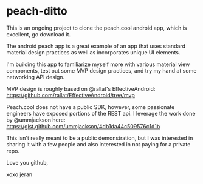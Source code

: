 # peach-ditto
This is an ongoing project to clone the peach.cool android app, which is
excellent, go download it.

The android peach app is a great example of an app that uses standard
material design practices as well as incorporates unique UI elements.

I'm building this app to familiarize myself more with various material
view components, test out some MVP design practices, and try my hand at
some networking API design.

MVP design is roughly based on @rallat's EffectiveAndroid:
https://github.com/rallat/EffectiveAndroid/tree/mvp

Peach.cool does not have a public SDK, however, some passionate
engineers have exposed portions of the REST api. I leverage the work
done by @ummjackson here:
https://gist.github.com/ummjackson/4db1da44c509576c1d1b

This isn't really meant to be a public demonstration, but I was
interested in sharing it with a few people and also interested in not
paying for a private repo.

Love you github,

xoxo jeran

